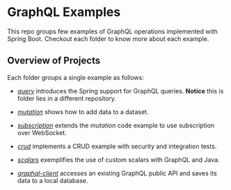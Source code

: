 # GraphQL Examples
This repo groups few examples of GraphQL operations implemented with Spring Boot. Checkout each folder to know more about each example.

## Overview of Projects
Each folder groups a single example as follows:

- [_query_](https://github.com/gabrielcostasilva/sb-controllers/tree/main/graphql) introduces the Spring support for GraphQL queries. **Notice** this is folder lies in a different repository.

- [_mutation_](./mutation/) shows how to add data to a dataset.

- [_subscription_](./subscription/) extends the _mutation_ code example to use subscription over WebSocket.

- [_crud_](./crud/) implements a CRUD example with security and integration tests.

- [_scalars_](./scalars/) exemplifies the use of custom scalars with GraphQL and Java.

- [_graphql-client_](./graphql-client/) accesses an existing GraphQL public API and saves its data to a local database.
